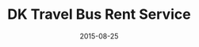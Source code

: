 ---
layout: post
title: DK Travel Bus Rent Service
date: 2015-08-25
image: /images/homepage/cover-1.jpg
description: This single page application is the offical website of DK travel bus rent service. I was hired to design and develop it with the AngularFire tech-stack, including Firebase, AngularJS, Lumx, Bootstrap, Yeoman, Grunt and Bower.
categories: [project]
tags: [project, angularjs]
---